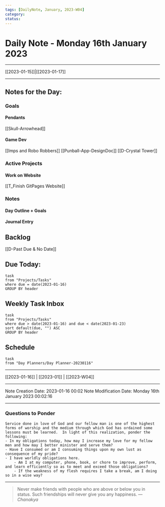 ```yaml
---
tags: [DailyNote, January, 2023-W04]
category:
status:
---
```


# Daily Note - Monday 16th January 2023

---
[[2023-01-15]]|[[2023-01-17]]

---

## Notes for the Day:
### Goals
#### Pendants
[[Skull-Arrowhead]]

#### Game Dev
[[Imps and Robo Robbers]]
[[Punball-App-DesignDoc]]
[[D-Crystal Tower]]
### Active Projects
#### Work on Website
[[T_Finish GitPages Website]]

### Notes
#### Day Outline + Goals

#### Journal Entry

## Backlog
[[D-Past Due & No Date]]

## Due Today:
```dataview
task
from "Projects/Tasks"
where due = date(2023-01-16)
GROUP BY header
```

## Weekly Task Inbox
```dataview
task
from "Projects/Tasks"
where due > date(2023-01-16) and due < date(2023-01-23)
sort default(due, "") ASC
GROUP BY header
```

## Schedule
```dataview
task
from "Day Planners/Day Planner-20230116"

```
---
[[2023-01-16]] | [[2023-01]] | [[2023-W04]]

---

Note Creation Date: 2023-01-16 00:02
Note Modification Date: Monday 16th January 2023 00:02:16 

---
### Questions to Ponder
	Service done in love of God and our fellow man is one of the highest forms of worship and the medium through which God has ordained some lessons must be learned.  In light of this realization, ponder the following:
	- In my obligations today, how may I increase my love for my fellow men and how may I better minister and serve them?
	- Have I consumed or am I consuming things upon my own lust as consequence of my pride?
	- I have worldly obligations here.  
		- Am I at my computer, phone, book, or chore to improve, perform, and learn efficiently so as to meet and exceed those obligations?  
		- If the weakness of my flesh requires I take a break, am I doing so in a wise way?

--- 
> Never make friends with people who are above or below you in status. Such friendships will never give you any happiness.
> — <cite>Chanakya</cite>